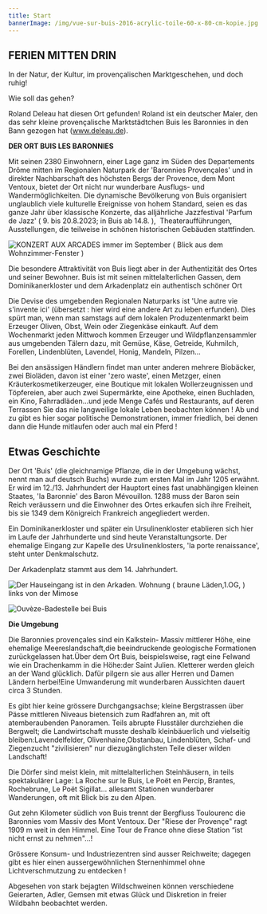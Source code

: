 ```yaml
---
title: Start
bannerImage: /img/vue-sur-buis-2016-acrylic-toile-60-x-80-cm-kopie.jpg
---
```

## **FERIEN MITTEN DRIN**

In der Natur, der Kultur, im provençalischen Marktgeschehen, und doch ruhig!

Wie soll das gehen?

Roland Deleau hat diesen Ort gefunden! Roland ist ein deutscher Maler, den das sehr kleine provençalische Marktstädtchen Buis les Baronnies in den Bann gezogen hat (www.deleau.de).

**DER ORT BUIS LES BARONNIES**

Mit seinen 2380 Einwohnern, einer Lage ganz im Süden des Departements Drôme mitten im Regionalen Naturpark der 'Baronnies Provençales' und in direkter Nachbarschaft des höchsten Bergs der Provence, dem Mont Ventoux, bietet der Ort nicht nur wunderbare Ausflugs- und Wandermöglichkeiten. Die dynamische Bevölkerung von Buis organisiert unglaublich viele kulturelle Ereignisse von hohem Standard, seien es das ganze Jahr über klassische Konzerte, das alljährliche Jazzfestival 'Parfum de Jazz' ( 9. bis 20.8.2023; in Buis ab 14.8. ),  Theateraufführungen, Ausstellungen, die teilweise in schönen historischen Gebäuden stattfinden.

![KONZERT AUX ARCADES immer im September ( Blick aus dem Wohnzimmer-Fenster )](/img/20220911_170312.jpg "KONZERT AUX ARCADES immer im September ( Blick aus dem Wohnzimmer-Fenster )")

Die besondere Attraktivität von Buis liegt aber in der Authentizität des Ortes und seiner Bewohner. Buis ist mit seinen mittelalterlichen Gassen, dem Dominikanerkloster und dem Arkadenplatz ein authentisch schöner Ort

Die Devise des umgebenden Regionalen Naturparks ist 'Une autre vie s'invente ici' (übersetzt : hier wird eine andere Art zu leben erfunden). Dies spürt man, wenn man samstags auf dem lokalen Produzentenmarkt beim Erzeuger Oliven, Obst, Wein oder Ziegenkäse einkauft. Auf dem Wochenmarkt jeden Mittwoch kommen Erzeuger und Wildpflanzensammler aus umgebenden Tälern dazu, mit Gemüse, Käse, Getreide, Kuhmilch, Forellen, Lindenblüten, Lavendel, Honig, Mandeln, Pilzen...

Bei den ansässigen Händlern findet man unter anderen mehrere Biobäcker, zwei Bioläden, davon ist einer 'zero waste', einen Metzger, einen Kräuterkosmetikerzeuger, eine Boutique mit lokalen Wollerzeugnissen und Töpfereien, aber auch zwei Supermärkte, eine Apotheke, einen Buchladen, ein Kino, Fahrradläden...und jede Menge Cafés und Restaurants, auf deren Terrassen Sie das nie langweilige lokale Leben beobachten können ! Ab und zu gibt es hier sogar politische Demonstrationen, immer friedlich, bei denen dann die Hunde mitlaufen oder auch mal ein Pferd !

## Etwas Geschichte

Der Ort 'Buis' (die gleichnamige Pflanze, die in der Umgebung wächst, nennt man auf deutsch Buchs) wurde zum ersten Mal im Jahr 1205 erwähnt. Er wird im 12./13. Jahrhundert der Hauptort eines fast unabhängigen kleinen Staates, 'la Baronnie' des Baron Mévouillon. 1288 muss der Baron sein Reich veräussern und die Einwohner des Ortes erkaufen sich ihre Freiheit, bis sie 1349 dem Königreich Frankreich angegliedert werden.

Ein Dominikanerkloster und später ein Ursulinenkloster etablieren sich hier im Laufe der Jahrhunderte und sind heute Veranstaltungsorte. Der ehemalige Eingang zur Kapelle des Ursulinenklosters, 'la porte renaissance', steht unter Denkmalschutz.

Der Arkadenplatz stammt aus dem 14. Jahrhundert.

![Der Hauseingang ist in den Arkaden. Wohnung ( braune Läden,1.OG, ) links von der Mimose](/img/20230111_155915.jpg "Der Hauseingang ist in den Arkaden. Wohnung ( braune Läden,1.OG, ) links von der Mimose")

![Ouvèze-Badestelle bei Buis](/img/ouvèze-bei-buis.jpg "Ouvèze-Badestelle bei Buis")

**Die Umgebung**

Die Baronnies provençales sind ein Kalkstein- Massiv mittlerer Höhe, eine ehemalige Meereslandschaft,die beeindruckende geologische Formationen zurückgelassen hat.Über dem Ort Buis, beispielsweise, ragt eine Felwand wie ein Drachenkamm in die Höhe:der Saint Julien. Kletterer werden gleich an der Wand glücklich. Dafür pilgern sie aus aller Herren und Damen Ländern herbei!Eine Umwanderung mit wunderbaren Aussichten dauert circa 3 Stunden.

Es gibt hier keine grössere Durchgangsachse; kleine Bergstrassen über Pässe mittleren Niveaus bietensich zum Radfahren an, mit oft atemberaubenden Panoramen. Teils abrupte Flusstäler durchziehen die Bergwelt; die Landwirtschaft musste deshalb kleinbäuerlich und vielseitig bleiben:Lavendelfelder, Olivenhaine,Obstanbau, Lindenblüten, Schaf- und Ziegenzucht "zivilisieren" nur diezugänglichsten Teile dieser wilden Landschaft!

Die Dörfer sind meist klein, mit mittelalterlichen Steinhäusern, in teils spektakulärer Lage: La Roche sur le Buis, Le Poët en Percip, Brantes, Rochebrune, Le Poët Sigillat... allesamt Stationen wunderbarer Wanderungen, oft mit Blick bis zu den Alpen.

Gut zehn Kilometer südlich von Buis trennt der Bergfluss Toulourenc die Baronnies vom Massiv des Mont Ventoux. Der "Riese der Provençe" ragt 1909 m weit in den Himmel. Eine Tour de France ohne diese Station “ist nicht ernst zu nehmen"...!

Grössere Konsum- und Industriezentren sind ausser Reichweite; dagegen gibt es hier einen aussergewöhnlichen Sternenhimmel ohne Lichtverschmutzung zu entdecken !

Abgesehen von stark bejagten Wildschweinen können verschiedene Geierarten, Adler, Gemsen mit etwas Glück und Diskretion in freier Wildbahn beobachtet werden.